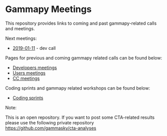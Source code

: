 # Gammapy Meetings

This repository provides links to coming and past gammapy-related calls and meetings.

Next meetings:
* [2019-01-11](dev_meetings/2019/2019-01-11/README.md) - dev call

Pages for previous and coming gammapy related calls can be found below:

* [Developers meetings](dev_meetings/README.md)
* [Users meetings](users_meetings/README.md)
* [CC meetings](CC_meetings/README.md)

Coding sprints and gammapy related workshops can be found below:
* [Coding sprints](coding_sprints/README.md)


Note:

This is an open repository. If you want to post some CTA-related results please use the following private repository
https://github.com/gammasky/cta-analyses
